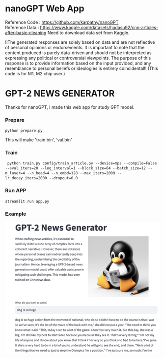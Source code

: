 # nanoGPT Web App 
Reference Code : https://github.com/karpathy/nanoGPT  
Reference Data : https://www.kaggle.com/datasets/hadasu92/cnn-articles-after-basic-cleaning
Need to download data set from Kaggle. 

!!The generated responses are solely based on data and are not reflective of personal opinions or endorsements. It is important to note that the content produced is purely data-driven and should not be interpreted as expressing any political or controversial viewpoints. The purpose of this response is to provide information based on the input provided, and any resemblance to personal beliefs or ideologies is entirely coincidental!!
(This code is for M1, M2 chip user.)
# GPT-2 NEWS GENERATOR
Thanks for nanoGPT, I made this web app for study GPT model. 

### Prepare
```
python prepare.py
```
This will make 'train.bin', 'val.bin'

### Train 
```
 python train.py config/train_article.py --device=mps --compile=False --eval_iters=20 --log_interval=1 --block_size=64 --batch_size=12 --n_layer=4 --n_head=4 --n_embd=128 --max_iters=2000 --lr_decay_iters=2000 --dropout=0.0

```
### Run APP
 
```
streamlit run app.py
```
### Example 
<img src = "images/example.png" >
